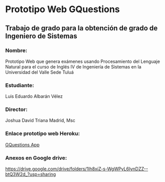 # Prototipo Web GQuestions

## Trabajo de grado para la obtención de grado de Ingeniero de Sistemas
### Nombre:
Prototipo Web que genera exámenes usando Procesamiento del Lenguaje Natural para el curso de Inglés IV de Ingeniería de Sistemas en la Universidad del Valle Sede Tuluá
### Estudiante: 
Luis Eduardo Albarán Vélez
### Director: 
Joshua David Triana Madrid, Msc

### Enlace prototipo web Heroku:
[GQuestions App](https://gquestions.herokuapp.com/)

### Anexos en Google drive:
https://drive.google.com/drive/folders/1lh8xiZ-s-WgWPyL6IynDZZ--btQ3W2d_?usp=sharing